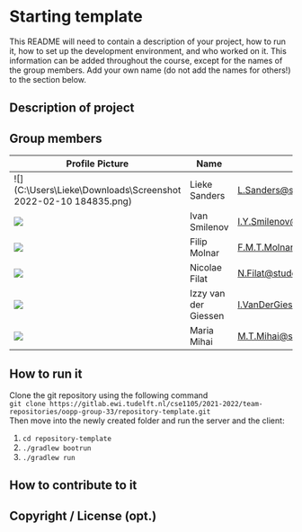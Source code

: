 # Starting template

This README will need to contain a description of your project, how to run it, how to set up the development environment, and who worked on it.
This information can be added throughout the course, except for the names of the group members.
Add your own name (do not add the names for others!) to the section below.

## Description of project

## Group members

| Profile Picture                                                                                                  | Name                 | Email                              |
|------------------------------------------------------------------------------------------------------------------|----------------------|------------------------------------|
| ![](C:\Users\Lieke\Downloads\Screenshot 2022-02-10 184835.png) | Lieke Sanders | L.Sanders@student.tudelft.nl |
| ![](D:\downloads\picture.png) | Ivan Smilenov | I.Y.Smilenov@student.tudelft.nl |
| ![](./photos/filip_photo.jpg) | Filip Molnar | F.M.T.Molnar@student.tudelft.nl |
| ![](https://eu.ui-avatars.com/api/?name=Nicolae+Filat&length=2&size=50&color=DDD&background=558&font-size=0.325) | Nicolae Filat        | N.Filat@student.tudelft.nl         |
| ![](https://eu.ui-avatars.com/api/?name=Izzy+Giessen&length=2&size=50&color=DDD&background=558&font-size=0.325)  | Izzy van der Giessen | I.VanDerGiessen@student.tudelft.nl |
| ![](https://eu.ui-avatars.com/api/?name=Maria+Mihai&length=2&size=50&color=DDD&background=558&font-size=0.325)   | Maria Mihai          | M.T.Mihai@student.tudelft.nl       |



<!-- Instructions (remove once assignment has been completed -->
<!-- - Add (only!) your own name to the table above (use Markdown formatting) -->
<!-- - Mention your student email address -->
<!-- - Preferably add a recognizable photo, otherwise add your GitLab photo -->
<!-- - (please make sure the photos have the same size) -->

## How to run it
Clone the git repository using the following command\
```git clone https://gitlab.ewi.tudelft.nl/cse1105/2021-2022/team-repositories/oopp-group-33/repository-template.git``` \
Then move into the newly created folder and run the server and the client:
1. ```cd repository-template```
2. ```./gradlew bootrun```
3. ```./gradlew run```

## How to contribute to it

## Copyright / License (opt.)